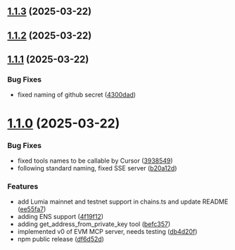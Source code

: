 ## [1.1.3](https://github.com/mcpdotdirect/evm-mcp-server/compare/v1.1.2...v1.1.3) (2025-03-22)



## [1.1.2](https://github.com/mcpdotdirect/evm-mcp-server/compare/v1.1.1...v1.1.2) (2025-03-22)



## [1.1.1](https://github.com/mcpdotdirect/evm-mcp-server/compare/v1.1.0...v1.1.1) (2025-03-22)


### Bug Fixes

* fixed naming of github secret ([4300dad](https://github.com/mcpdotdirect/evm-mcp-server/commit/4300dad343dc696c9e345d9b18e37bbb481db961))



# [1.1.0](https://github.com/mcpdotdirect/evm-mcp-server/compare/db4d20f0aeb0b34f67b4be3b38c6bb662682bfb6...v1.1.0) (2025-03-22)


### Bug Fixes

* fixed tools names to be callable by Cursor ([3938549](https://github.com/mcpdotdirect/evm-mcp-server/commit/3938549381d2b1abb406d25ccda365a53ef3555d))
* following standard naming, fixed SSE server ([b20a12d](https://github.com/mcpdotdirect/evm-mcp-server/commit/b20a12d81c25a262389bd8781d73095ec69d265b))


### Features

* add Lumia mainnet and testnet support in chains.ts and update README ([ee55fa7](https://github.com/mcpdotdirect/evm-mcp-server/commit/ee55fa750d4759d5d4e7254ce811f62a4fd5c6e9))
* adding ENS support ([4f19f12](https://github.com/mcpdotdirect/evm-mcp-server/commit/4f19f12c0df163fbade10f2334f2690d735831ea))
* adding get_address_from_private_key tool ([befc357](https://github.com/mcpdotdirect/evm-mcp-server/commit/befc35769dd21cfa031c084115ea59eeeecbf5b4))
* implemented v0 of EVM MCP server, needs testing ([db4d20f](https://github.com/mcpdotdirect/evm-mcp-server/commit/db4d20f0aeb0b34f67b4be3b38c6bb662682bfb6))
* npm public release ([df6d52d](https://github.com/mcpdotdirect/evm-mcp-server/commit/df6d52db01e0b290f0da7ea1a087243484ce4e5c))


